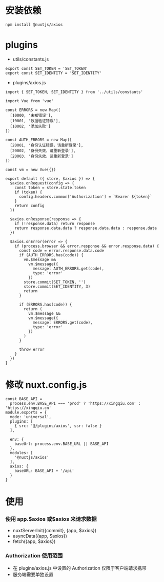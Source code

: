 # 安装依赖

```
npm install @nuxtjs/axios
```

# plugins

- utils/constants.js

```
export const SET_TOKEN = 'SET_TOKEN'
export const SET_IDENTITY = 'SET_IDENTITY'
```

- plugins/axios.js

```
import { SET_TOKEN, SET_IDENTITY } from '../utils/constants'

import Vue from 'vue'

const ERRORS = new Map([
  [10000, '未知错误'],
  [10001, '数据验证错误'],
  [10002, '添加失败']
])

const AUTH_ERRORS = new Map([
  [20001, '身份认证错误，请重新登录'],
  [20002, '身份失效，请重新登录'],
  [20003, '身份失效，请重新登录']
])

const vm = new Vue({})

export default ({ store, $axios }) => {
  $axios.onRequest(config => {
    const token = store.state.token
    if (token) {
      config.headers.common['Authorization'] = `Bearer ${token}`
    }
    return config
  })

  $axios.onResponse(response => {
    if (!response.data) return response
    return response.data.data ? response.data.data : response.data
  })

  $axios.onError(error => {
    if (process.browser && error.response && error.response.data) {
      const code = error.response.data.code
      if (AUTH_ERRORS.has(code)) {
        vm.$message &&
          vm.$message({
            message: AUTH_ERRORS.get(code),
            type: 'error'
          })
        store.commit(SET_TOKEN, '')
        store.commit(SET_IDENTITY, 3)
        return
      }

      if (ERRORS.has(code)) {
        return (
          vm.$message &&
          vm.$message({
            message: ERRORS.get(code),
            type: 'error'
          })
        )
      }

      throw error
    }
  })
}
```

# 修改 nuxt.config.js

```
const BASE_API =
  process.env.BASE_API === 'prod' ? 'https://xingqiu.com' : 'https://xingqiu.cn'
module.exports = {
  mode: 'universal',
  plugins: [
    { src: '@/plugins/axios', ssr: false }
  ],

  env: {
    baseUrl: process.env.BASE_URL || BASE_API
  },
  modules: [
    '@nuxtjs/axios'
  ],
  axios: {
    baseURL: BASE_API + '/api'
  }
}
```

# 使用

### 使用 app.\$axios 或\$axios 来请求数据

- nuxtServerInit({commit}, {app, \$axios})
- asyncData({app, \$axios})
- fetch({app, \$axios})

### Authorization 使用范围

- 在 plugins/axios.js 中设置的 Authorization 仅限于客户端请求携带
- 服务端需要单独设置
